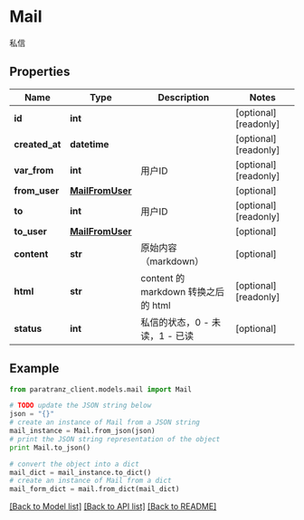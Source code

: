 # Mail

私信

## Properties

Name | Type | Description | Notes
------------ | ------------- | ------------- | -------------
**id** | **int** |  | [optional] [readonly] 
**created_at** | **datetime** |  | [optional] [readonly] 
**var_from** | **int** | 用户ID | [optional] [readonly] 
**from_user** | [**MailFromUser**](MailFromUser.md) |  | [optional] 
**to** | **int** | 用户ID | [optional] [readonly] 
**to_user** | [**MailFromUser**](MailFromUser.md) |  | [optional] 
**content** | **str** | 原始内容（markdown） | [optional] 
**html** | **str** | content 的 markdown 转换之后的 html | [optional] [readonly] 
**status** | **int** | 私信的状态，0 - 未读，1 - 已读 | [optional] 

## Example

```python
from paratranz_client.models.mail import Mail

# TODO update the JSON string below
json = "{}"
# create an instance of Mail from a JSON string
mail_instance = Mail.from_json(json)
# print the JSON string representation of the object
print Mail.to_json()

# convert the object into a dict
mail_dict = mail_instance.to_dict()
# create an instance of Mail from a dict
mail_form_dict = mail.from_dict(mail_dict)
```
[[Back to Model list]](../README.md#documentation-for-models) [[Back to API list]](../README.md#documentation-for-api-endpoints) [[Back to README]](../README.md)


